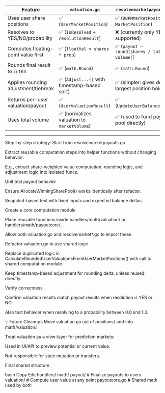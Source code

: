 | Feature                              | `valuation.go`                              | `resolvemarketpayouts.go`                           |
| ------------------------------------ | ------------------------------------------- | --------------------------------------------------- |
| Uses user share positions            | ✅ (`UserMarketPosition`)                    | ✅ (`DBPMMarketPosition → MarketPosition`)           |
| Resolves to YES/NO/probability       | ✅ (`isResolved` + `resolutionResult`)       | ❌ (currently only YES/NO supported)                 |
| Computes floating-point value first  | ✅ (`floatVal = shares * prob`)              | ✅ (`payout = round(shares / total * volume)`)       |
| Rounds final result to `int64`       | ✅ (`math.Round`)                            | ✅ (`math.Round`)                                    |
| Applies rounding adjustment/tiebreak | ✅ (`Adjust...()` with timestamp-based sort) | ✅ (simpler: gives delta to largest position holder) |
| Returns per-user valuation/payout    | ✅ (`UserValuationResult`)                   | ✅ (`UpdateUserBalance(...)`)                        |
| Uses total volume                    | ✅ (normalizes valuation to `marketVolume`)  | ✅ (used to fund payout pool directly)               |

---

Step-by-step strategy:
Start from resolvemarketpayouts.go

Extract reusable computation steps into helper functions without changing behavior.

E.g., extract share-weighted value computation, rounding logic, and adjustment logic into isolated funcs.

Unit test payout behavior

Ensure AllocateWinningSharePool() works identically after refactor.

Snapshot-based test with fixed inputs and expected balance deltas.

Create a core computation module

Place reusable functions inside handlers/math/valuation/ or handlers/math/payoutcore/.

Allow both valuation.go and resolvemarket*.go to import these.

Refactor valuation.go to use shared logic

Replace duplicated logic in CalculateRoundedUserValuationsFromUserMarketPositions() with call to shared computation module.

Keep timestamp-based adjustment for rounding delta, unless reused directly.

Verify correctness

Confirm valuation results match payout results when resolution is YES or NO.

Also test behavior when resolving to a probability between 0.0 and 1.0.

💡 Future Cleanups
Move valuation.go out of positions/ and into math/valuation/.

Treat valuation as a view-layer for prediction markets:

Used in UI/API to preview potential or current value.

Not responsible for state mutation or transfers.

Final shared structure:

bash
Copy
Edit
handlers/
  math/
    payout/                  # Finalize payouts to users
    valuation/               # Compute user value at any point
    payoutcore.go           # Shared math used by both
